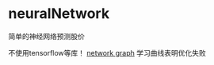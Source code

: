 ﻿# neuralNetwork
简单的神经网络预测股价

不使用tensorflow等库！ [network graph](https://raw.githubusercontent.com/journeyH/neuralNetwork/master/resources/learningCurve.png) 学习曲线表明优化失败

